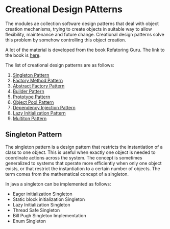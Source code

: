 # Creational Design PAtterns

The modules ae collection software design patterns that deal with object creation mechanisms, trying to create objects in suitable way to allow flexibility, maintenance and future change.  Creational design patterns solve this problem by somehow controlling this object creation.

A lot of the material is developed from the book Refatoring Guru. The link to the book is [here](https://refactoring.guru/design-patterns/creational-patterns).

The list of creational design patterns are as follows:

1. [Singleton Pattern](#singleton-pattern)
2. [Factory Method Pattern](#factory-method-pattern)
3. [Abstract Factory Pattern](#abstract-factory-pattern)
4. [Builder Pattern](#builder-pattern)
5. [Prototype Pattern](#prototype-pattern)
6. [Object Pool Pattern](#object-pool-pattern)
7. [Dependency Injection Pattern](#dependency-injection-pattern)
8. [Lazy Initialization Pattern](#lazy-initialization-pattern)
9. [Multiton Pattern](#multiton-pattern)


## Singleton Pattern

The singleton pattern is a design pattern that restricts the instantiation of a class to one object. This is useful when exactly one object is needed to coordinate actions across the system. The concept is sometimes generalized to systems that operate more efficiently when only one object exists, or that restrict the instantiation to a certain number of objects. The term comes from the mathematical concept of a singleton.

In java a singleton can be implemented as follows:

+ Eager initialization Singleton
+ Static block initialization Singleton
+ Lazy Initialization Singleton
+ Thread Safe Singleton
+ Bill Pugh Singleton Implementation
+ Enum Singleton
